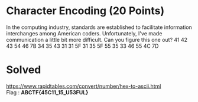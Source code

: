 # Character Encoding (20 Points)
In the computing industry, standards are established to facilitate information interchanges among American coders. Unfortunately, I've made communication a little bit more difficult. Can you figure this one out? 41 42 43 54 46 7B 34 35 43 31 31 5F 31 35 5F 55 35 33 46 55 4C 7D
# Solved
https://www.rapidtables.com/convert/number/hex-to-ascii.html<br>
Flag : <b>ABCTF{45C11_15_U53FUL}</b>
